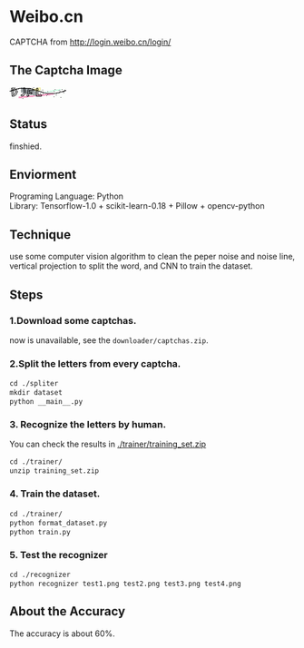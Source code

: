 # Weibo.cn
CAPTCHA from http://login.weibo.cn/login/
## The Captcha Image
![](../weibo.cn.png)

## Status
finshied.

## Enviorment
Programing Language: Python  
Library: Tensorflow-1.0 + scikit-learn-0.18 + Pillow + opencv-python

## Technique
use some computer vision algorithm to clean the peper noise and noise line,
vertical projection to split the word, and CNN to train the dataset.

## Steps
### 1.Download some captchas.
now is unavailable, see the `downloader/captchas.zip`.
### 2.Split the letters from every captcha.
``` shell
cd ./spliter
mkdir dataset
python __main__.py
```
### 3. Recognize the letters by human.
You can check the results in [./trainer/training_set.zip](./trainer/training_set.zip)
``` shell
cd ./trainer/
unzip training_set.zip
```
### 4. Train the dataset.
```
cd ./trainer/
python format_dataset.py
python train.py
```
### 5. Test the recognizer
```
cd ./recognizer
python recognizer test1.png test2.png test3.png test4.png
```

## About the Accuracy
The accuracy is about 60%.
